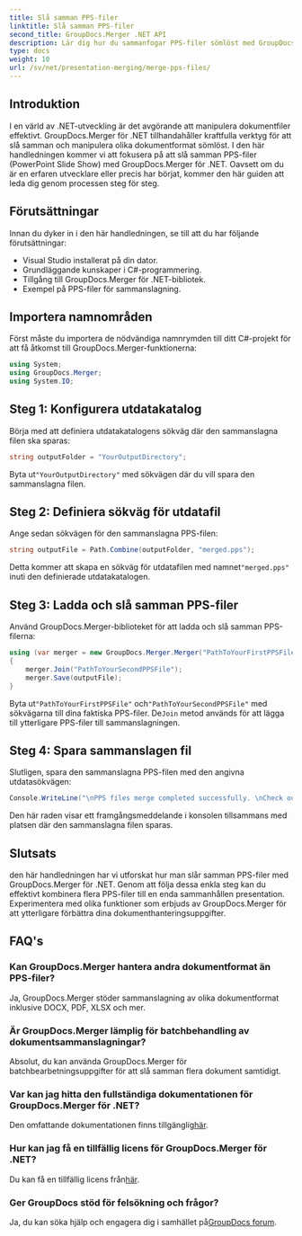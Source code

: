 ```yaml
---
title: Slå samman PPS-filer
linktitle: Slå samman PPS-filer
second_title: GroupDocs.Merger .NET API
description: Lär dig hur du sammanfogar PPS-filer sömlöst med GroupDocs.Merger för .NET. Steg-för-steg guide med kodexempel. Förbättra dina färdigheter i dokumenthantering.
type: docs
weight: 10
url: /sv/net/presentation-merging/merge-pps-files/
---
```

## Introduktion
I en värld av .NET-utveckling är det avgörande att manipulera dokumentfiler effektivt. GroupDocs.Merger för .NET tillhandahåller kraftfulla verktyg för att slå samman och manipulera olika dokumentformat sömlöst. I den här handledningen kommer vi att fokusera på att slå samman PPS-filer (PowerPoint Slide Show) med GroupDocs.Merger för .NET. Oavsett om du är en erfaren utvecklare eller precis har börjat, kommer den här guiden att leda dig genom processen steg för steg.
## Förutsättningar
Innan du dyker in i den här handledningen, se till att du har följande förutsättningar:
- Visual Studio installerat på din dator.
- Grundläggande kunskaper i C#-programmering.
- Tillgång till GroupDocs.Merger för .NET-bibliotek.
- Exempel på PPS-filer för sammanslagning.

## Importera namnområden
Först måste du importera de nödvändiga namnrymden till ditt C#-projekt för att få åtkomst till GroupDocs.Merger-funktionerna:
```csharp
using System; 
using GroupDocs.Merger;
using System.IO;
```
## Steg 1: Konfigurera utdatakatalog
Börja med att definiera utdatakatalogens sökväg där den sammanslagna filen ska sparas:
```csharp
string outputFolder = "YourOutputDirectory";
```
 Byta ut`"YourOutputDirectory"` med sökvägen där du vill spara den sammanslagna filen.
## Steg 2: Definiera sökväg för utdatafil
Ange sedan sökvägen för den sammanslagna PPS-filen:
```csharp
string outputFile = Path.Combine(outputFolder, "merged.pps");
```
 Detta kommer att skapa en sökväg för utdatafilen med namnet`"merged.pps"` inuti den definierade utdatakatalogen.
## Steg 3: Ladda och slå samman PPS-filer
Använd GroupDocs.Merger-biblioteket för att ladda och slå samman PPS-filerna:
```csharp
using (var merger = new GroupDocs.Merger.Merger("PathToYourFirstPPSFile"))
{
    merger.Join("PathToYourSecondPPSFile");
    merger.Save(outputFile);
}
```
 Byta ut`"PathToYourFirstPPSFile"` och`"PathToYourSecondPPSFile"` med sökvägarna till dina faktiska PPS-filer. De`Join` metod används för att lägga till ytterligare PPS-filer till sammanslagningen.
## Steg 4: Spara sammanslagen fil
Slutligen, spara den sammanslagna PPS-filen med den angivna utdatasökvägen:
```csharp
Console.WriteLine("\nPPS files merge completed successfully. \nCheck output in {0}", outputFolder);
```
Den här raden visar ett framgångsmeddelande i konsolen tillsammans med platsen där den sammanslagna filen sparas.

## Slutsats
den här handledningen har vi utforskat hur man slår samman PPS-filer med GroupDocs.Merger för .NET. Genom att följa dessa enkla steg kan du effektivt kombinera flera PPS-filer till en enda sammanhållen presentation. Experimentera med olika funktioner som erbjuds av GroupDocs.Merger för att ytterligare förbättra dina dokumenthanteringsuppgifter.

## FAQ's
### Kan GroupDocs.Merger hantera andra dokumentformat än PPS-filer?
Ja, GroupDocs.Merger stöder sammanslagning av olika dokumentformat inklusive DOCX, PDF, XLSX och mer.
### Är GroupDocs.Merger lämplig för batchbehandling av dokumentsammanslagningar?
Absolut, du kan använda GroupDocs.Merger för batchbearbetningsuppgifter för att slå samman flera dokument samtidigt.
### Var kan jag hitta den fullständiga dokumentationen för GroupDocs.Merger för .NET?
 Den omfattande dokumentationen finns tillgänglig[här](https://reference.groupdocs.com/merger/net/).
### Hur kan jag få en tillfällig licens för GroupDocs.Merger för .NET?
 Du kan få en tillfällig licens från[här](https://purchase.groupdocs.com/temporary-license/).
### Ger GroupDocs stöd för felsökning och frågor?
Ja, du kan söka hjälp och engagera dig i samhället på[GroupDocs forum](https://forum.groupdocs.com/c/merger/32).